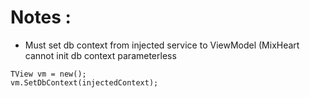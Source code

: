 # Notes :
- Must set db context from injected service to ViewModel (MixHeart cannot init db context parameterless
```
TView vm = new();
vm.SetDbContext(injectedContext);
```
